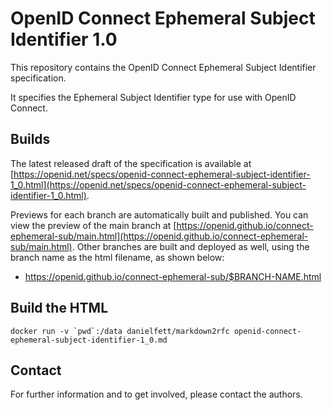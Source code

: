 # OpenID Connect Ephemeral Subject Identifier 1.0

This repository contains the OpenID Connect Ephemeral Subject Identifier specification.

It specifies the Ephemeral Subject Identifier type for use with OpenID Connect.

## Builds

The latest released draft of the specification is available at [https://openid.net/specs/openid-connect-ephemeral-subject-identifier-1_0.html](https://openid.net/specs/openid-connect-ephemeral-subject-identifier-1_0.html).

Previews for each branch are automatically built and published.
You can view the preview of the main branch at [https://openid.github.io/connect-ephemeral-sub/main.html](https://openid.github.io/connect-ephemeral-sub/main.html).
Other branches are built and deployed as well, using the branch name as the html filename, as shown below:

- https://openid.github.io/connect-ephemeral-sub/$BRANCH-NAME.html

## Build the HTML ##

```docker run -v `pwd`:/data danielfett/markdown2rfc openid-connect-ephemeral-subject-identifier-1_0.md```

## Contact

For further information and to get involved, please contact the authors.
